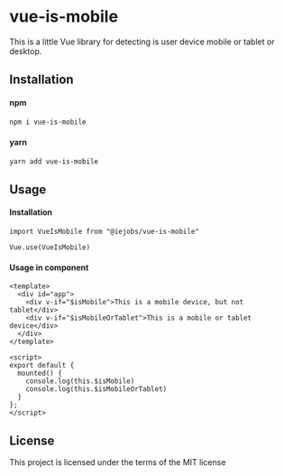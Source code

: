 # vue-is-mobile
This is a little Vue library for detecting is user device mobile or tablet or desktop.

## Installation

#### npm
```bash
npm i vue-is-mobile
```

#### yarn
```bash
yarn add vue-is-mobile
```

## Usage

#### Installation
```vue
import VueIsMobile from "@iejobs/vue-is-mobile"

Vue.use(VueIsMobile)
```

#### Usage in component
```vue
<template>
  <div id="app">
    <div v-if="$isMobile">This is a mobile device, but not tablet</div>
    <div v-if="$isMobileOrTablet">This is a mobile or tablet device</div>
  </div>
</template>

<script>
export default {
  mounted() {
    console.log(this.$isMobile)
    console.log(this.$isMobileOrTablet)
  }
};
</script>
```

## License

This project is licensed under the terms of the MIT license
